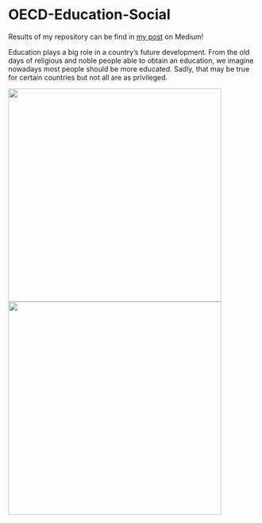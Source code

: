 # OECD-Education-Social

Results of my repository can be find in <a href="https://link.medium.com/FkfeGuATPY">my post</a> on Medium!

Education plays a big role in a country’s future development. From the old days of religious and noble people able to obtain an education, we imagine nowadays most people should be more educated. Sadly, that may be true for certain countries but not all are as privileged.

<img src="https://miro.medium.com/max/625/1*8VkdvUONIqlnrH3D-6k9tg.png" width=429><img src="https://miro.medium.com/max/625/1*W1D-fEqSJNbAfp1EsPXaxQ.png" width=429>
